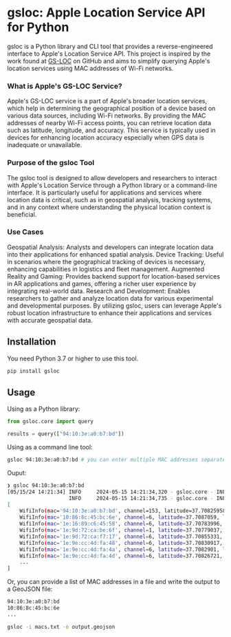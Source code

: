 # gsloc: Apple Location Service API for Python

gsloc is a Python library and CLI tool that provides a reverse-engineered interface to Apple's Location Service API. This project is inspired by the work found at [GS-LOC](https://github.com/zadewg/GS-LOC) on GitHub and aims to simplify querying Apple's location services using MAC addresses of Wi-Fi networks.

### What is Apple's GS-LOC Service?

Apple's GS-LOC service is a part of Apple's broader location services, which help in determining the geographical position of a device based on various data sources, including Wi-Fi networks. By providing the MAC addresses of nearby Wi-Fi access points, you can retrieve location data such as latitude, longitude, and accuracy. This service is typically used in devices for enhancing location accuracy especially when GPS data is inadequate or unavailable.

### Purpose of the gsloc Tool

The gsloc tool is designed to allow developers and researchers to interact with Apple's Location Service through a Python library or a command-line interface. It is particularly useful for applications and services where location data is critical, such as in geospatial analysis, tracking systems, and in any context where understanding the physical location context is beneficial.

### Use Cases

Geospatial Analysis: Analysts and developers can integrate location data into their applications for enhanced spatial analysis.
Device Tracking: Useful in scenarios where the geographical tracking of devices is necessary, enhancing capabilities in logistics and fleet management.
Augmented Reality and Gaming: Provides backend support for location-based services in AR applications and games, offering a richer user experience by integrating real-world data.
Research and Development: Enables researchers to gather and analyze location data for various experimental and developmental purposes.
By utilizing gsloc, users can leverage Apple's robust location infrastructure to enhance their applications and services with accurate geospatial data.

## Installation

You need Python 3.7 or higher to use this tool.

```bash
pip install gsloc
```

## Usage

Using as a Python library:

```python
from gsloc.core import query

results = query(["94:10:3e:a0:b7:bd"])
```

Using as a command line tool:

```bash
gsloc 94:10:3e:a0:b7:bd # you can enter multiple MAC addresses separated by space
```

Ouput:

```bash
❯ gsloc 94:10:3e:a0:b7:bd
[05/15/24 14:21:34] INFO     2024-05-15 14:21:34,320 - gsloc.core - INFO - Querying Apple location service with MAC addresses: ['94:10:3e:a0:b7:bd']                    core.py:125
                    INFO     2024-05-15 14:21:34,735 - gsloc.core - INFO - Received response from Apple location service.                                               core.py:144
[
    WifiInfo(mac='94:10:3e:a0:b7:bd', channel=153, latitude=37.70825958, longitude=-122.4556961, accuracy=25, altitude=98, altitude_accuracy=4),
    WifiInfo(mac='10:86:8c:45:bc:6e', channel=6, latitude=37.7087059, longitude=-122.45516204, accuracy=27, altitude=96, altitude_accuracy=4),
    WifiInfo(mac='1e:16:89:c6:45:58', channel=6, latitude=37.70783996, longitude=-122.45616912, accuracy=20, altitude=105, altitude_accuracy=4),
    WifiInfo(mac='1e:9d:72:ca:be:6f', channel=1, latitude=37.70779037, longitude=-122.45628356, accuracy=27, altitude=105, altitude_accuracy=4),
    WifiInfo(mac='1e:9d:72:ca:f7:17', channel=6, latitude=37.70855331, longitude=-122.45585632, accuracy=32, altitude=98, altitude_accuracy=4),
    WifiInfo(mac='1e:9e:cc:4d:fa:48', channel=6, latitude=37.70830917, longitude=-122.45615386, accuracy=99, altitude=100, altitude_accuracy=10),
    WifiInfo(mac='1e:9e:cc:4d:fa:4a', channel=6, latitude=37.7082901, longitude=-122.45614624, accuracy=94, altitude=100, altitude_accuracy=10),
    WifiInfo(mac='1e:9e:cc:4d:fa:4d', channel=6, latitude=37.70826721, longitude=-122.45616912, accuracy=87, altitude=107, altitude_accuracy=4),
    ...
]
```

Or, you can provide a list of MAC addresses in a file and write the output to a GeoJSON file:

```txt
94:10:3e:a0:b7:bd
10:86:8c:45:bc:6e
...
```

```bash
gsloc -i macs.txt -o output.geojson
```
